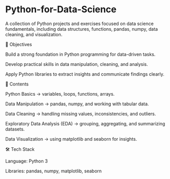 # Python-for-Data-Science
A collection of Python projects and exercises focused on data science fundamentals, including data structures, functions, pandas, numpy, data cleaning, and visualization.


📌 Objectives

Build a strong foundation in Python programming for data-driven tasks.

Develop practical skills in data manipulation, cleaning, and analysis.

Apply Python libraries to extract insights and communicate findings clearly.

📂 Contents

Python Basics → variables, loops, functions, arrays.

Data Manipulation → pandas, numpy, and working with tabular data.

Data Cleaning → handling missing values, inconsistencies, and outliers.

Exploratory Data Analysis (EDA) → grouping, aggregating, and summarizing datasets.

Data Visualization → using matplotlib and seaborn for insights.


🛠️ Tech Stack

Language: Python 3

Libraries: pandas, numpy, matplotlib, seaborn

